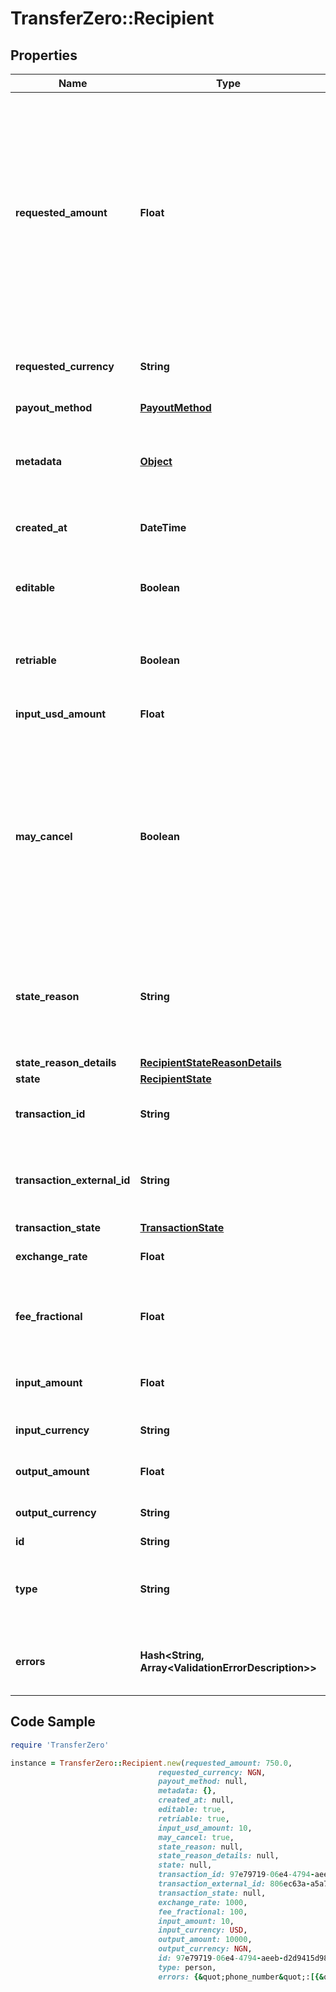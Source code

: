 # TransferZero::Recipient

## Properties

Name | Type | Description | Notes
------------ | ------------- | ------------- | -------------
**requested_amount** | **Float** | the amount that should be paid to the recipient. This can be in any currency, usually either the input or the output currency. If the value here is not the output currency we will calculate how much the recipient is going to get using the exchange rates active when the transaction was created. | 
**requested_currency** | **String** | the currency of the amount in 3-character alpha ISO 4217 currency format | 
**payout_method** | [**PayoutMethod**](PayoutMethod.md) |  | 
**metadata** | [**Object**](.md) | Additional metadata that can be added to a recipient. These values will be returned on request | [optional] 
**created_at** | **DateTime** | Date and time that the recipient was created. | [optional] 
**editable** | **Boolean** | Shows whether the recipient can be edited using the PATCH /v1/recipients/{id} endpoint or not | [optional] 
**retriable** | **Boolean** | Shows whether the transaction made to the recipient can be retried or not | [optional] 
**input_usd_amount** | **Float** | Shows how much this payment is worth in USD | [optional] 
**may_cancel** | **Boolean** | If true it shows that the payment can be cancelled immediately using the DELETE /v1/recipients/{id} endpoint. If false you can still try to cancel it, however it will only gets cancelled once we have confirmation from our partner that the payment has failed. | [optional] 
**state_reason** | **String** | In case the payment is unsuccessful it holds the error message associated with the last unsuccessful payout. | [optional] 
**state_reason_details** | [**RecipientStateReasonDetails**](RecipientStateReasonDetails.md) |  | [optional] 
**state** | [**RecipientState**](RecipientState.md) |  | [optional] 
**transaction_id** | **String** | The ID of the transaction that is related to this recipient | [optional] 
**transaction_external_id** | **String** | Optional ID that is supplied by partner linking it to the partner&#39;s own Transaction ID. | [optional] 
**transaction_state** | [**TransactionState**](TransactionState.md) |  | [optional] 
**exchange_rate** | **Float** | The exchange rate used in this payment | [optional] 
**fee_fractional** | **Float** | The fee for this payment in fractional units (for example cents for USD transactions) | [optional] 
**input_amount** | **Float** | The amount that had to be paid in for this payment to proceed | [optional] 
**input_currency** | **String** | The currency this payment was paid in | [optional] 
**output_amount** | **Float** | The amount that will be paid to the recipient | [optional] 
**output_currency** | **String** | The currency the payment will be delivered in | [optional] 
**id** | **String** |  | [optional] 
**type** | **String** | Type of recipient to create - either person or business (defaults to person)  | [optional] 
**errors** | **Hash&lt;String, Array&lt;ValidationErrorDescription&gt;&gt;** | The fields that have some problems and don&#39;t pass validation | [optional] 

## Code Sample

```ruby
require 'TransferZero'

instance = TransferZero::Recipient.new(requested_amount: 750.0,
                                 requested_currency: NGN,
                                 payout_method: null,
                                 metadata: {},
                                 created_at: null,
                                 editable: true,
                                 retriable: true,
                                 input_usd_amount: 10,
                                 may_cancel: true,
                                 state_reason: null,
                                 state_reason_details: null,
                                 state: null,
                                 transaction_id: 97e79719-06e4-4794-aeeb-d2d9415d983a,
                                 transaction_external_id: 806ec63a-a5a7-43cc-9d75-1ee74fbcc026,
                                 transaction_state: null,
                                 exchange_rate: 1000,
                                 fee_fractional: 100,
                                 input_amount: 10,
                                 input_currency: USD,
                                 output_amount: 10000,
                                 output_currency: NGN,
                                 id: 97e79719-06e4-4794-aeeb-d2d9415d983a,
                                 type: person,
                                 errors: {&quot;phone_number&quot;:[{&quot;error&quot;:&quot;invalid&quot;}],&quot;documents&quot;:[{&quot;error&quot;:&quot;blank&quot;}]})
```



